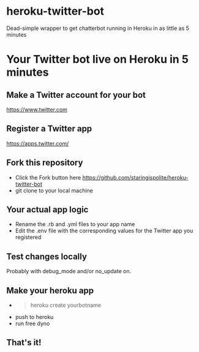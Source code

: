 # heroku-twitter-bot
Dead-simple wrapper to get chatterbot running in Heroku in as little as 5 minutes

# Your Twitter bot live on Heroku in 5 minutes
## Make a Twitter account for your bot
https://www.twitter.com

## Register a Twitter app
https://apps.twitter.com/

## Fork this repository
* Click the Fork button here https://github.com/staringispolite/heroku-twitter-bot
* git clone to your local machine

## Your actual app logic
* Rename the .rb and .yml files to your app name
* Edit the .env file with the corresponding values for the Twitter app you registered

## Test changes locally
Probably with debug_mode and/or no_update on.

## Make your heroku app
* > heroku create yourbotname
* push to heroku
* run free dyno

## That's it!
